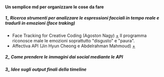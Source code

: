 #### Un semplice md per organizzare le cose da fare     
##### 1_ Ricerca strumenti per analizzare le espressioni facciali in tempo reale e tradurli in emozioni (face traking)    
- Face Tracking for Creative Coding (Agoston Nagy) [+](https://github.com/stc/face-tracking-p5js)
Il programma riconosce male le emozioni soprattutto "disgusto" e "paura". 
- Affectiva API (Jin Hyun Cheong e Abdelrahman Mahmoud) [+](https://jsfiddle.net/affectiva/opyh5e8d/show/)

##### 2_ Come prendere le immagini dai social mediante le API     
##### 3_ Idee sugli output finali della timeline     
